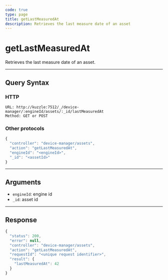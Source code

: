 ```yaml
---
code: true
type: page
title: getLastMeasuredAt
description: Retrieves the last measure date of an asset
---
```


# getLastMeasuredAt

Retrieves the last measure date of an asset.

---

## Query Syntax

### HTTP

```http
URL: http://kuzzle:7512/_/device-manager/:engineId/assets/:_id/lastMeasuredAt
Method: GET or POST
```

### Other protocols

```js
{
  "controller": "device-manager/assets",
  "action": "getLastMeasuredAt",
  "engineId": "<engineId>",
  "_id": "<assetId>"
}
```

---

## Arguments

- `engineId`: engine id
- `_id`: asset id

---

## Response

```js
{
  "status": 200,
  "error": null,
  "controller": "device-manager/assets",
  "action": "getLastMeasuredAt",
  "requestId": "<unique request identifier>",
  "result": {
    "lastMeasuredAt": 42
  }
}
```
